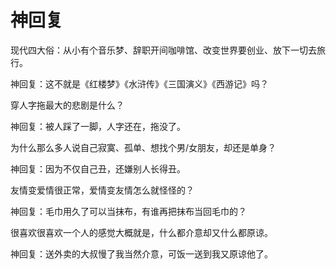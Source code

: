# 神回复

现代四大俗：从小有个音乐梦、辞职开间咖啡馆、改变世界要创业、放下一切去旅行。 

神回复：这不就是《红楼梦》《水浒传》《三国演义》《西游记》吗？ 

穿人字拖最大的悲剧是什么？ 

神回复：被人踩了一脚，人字还在，拖没了。 

为什么那么多人说自己寂寞、孤单、想找个男/女朋友，却还是单身？ 

神回复：因为不仅自己丑，还嫌别人长得丑。 

友情变爱情很正常，爱情变友情怎么就怪怪的？ 

神回复：毛巾用久了可以当抹布，有谁再把抹布当回毛巾的？ 

很喜欢很喜欢一个人的感觉大概就是，什么都介意却又什么都原谅。 

神回复：送外卖的大叔慢了我当然介意，可饭一送到我又原谅他了。